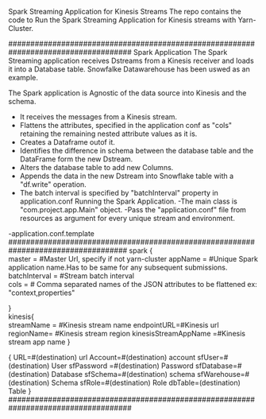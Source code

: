 Spark Streaming Application for Kinesis Streams
The repo contains the code to Run the Spark Streaming Application for Kinesis streams with Yarn-Cluster.


####################################################################################
Spark Application
The Spark Streaming application receives Dstreams from a Kinesis receiver and loads it into a Database table.
Snowfalke Datawarehouse has been uswed as an example.

The Spark application is Agnostic of the data source into Kinesis and the schema.
 - It receives the messages from a Kinesis stream.
 - Flattens the attributes, specified in the application conf as "cols" retaining the remaining nested attribute values as it is.
 - Creates a Dataframe outof it.
 - Identifies the difference in schema between the database table and the DataFrame form the new Dstream.
 - Alters the database table to add new Columns.
 - Appends the data in the new Dstream into Snowflake table with a "df.write" operation.
 - The batch interval is specified by "batchInterval" property in application.conf
Running the Spark Application.
 -The main class is "com.project.app.Main" object.
 -Pass the "application.conf" file from resources as argument for every unique stream and environment.

 -application.conf.template
 ###################################################################################
 spark {  
  master = #Master Url, specify if not yarn-cluster
  appName = #Unique Spark application name.Has to be same for any subsequent submissions.
  batchInterval = #Stream batch interval  
  cols = # Comma separated names of the JSON attributes  to be flattened ex: "context,properties"  

}  
kinesis{  
  streamName = #Kinesis stream name
  endpointURL=#Kinesis url
  regionName= #Kinesis stream region 
  kinesisStreamAppName =#Kinesis stream app name 
}  
  
<database>{
  URL=#<database>(destination) url
  Account=#<database>(destination) account
  sfUser=#<database>(destination) User
  sfPassword =#<database>(destination) Password
  sfDatabase=#<database>(destination) Database
  sfSchema=#<database>(destination) schema
  sfWarehouse=#<database>(destination) Schema
  sfRole=#<database>(destination) Role
  dbTable=<database>(destination) Table
}
####################################################################################